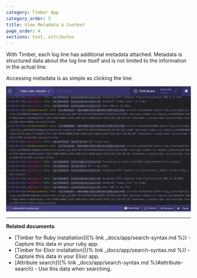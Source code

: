 ```yaml
---
category: Timber App
category_order: 5
title: View Metadata & Context
page_order: 4
sections: text, attributes
---
```


With Timber, each log line has additional metadata attached. Metadata is structured data about
the log line itself and is not limited to the information in the actual line.

Accessing metadata is as simple as clicking the line:

![Viewing context](/assets/img/docs/viewing-context.gif)

---

**Related documents**

* [Timber for Ruby installation]({% link _docs/app/search-syntax.md %}) - Capture this data in your ruby app.
* [Timber for Elixir installation]({% link _docs/app/search-syntax.md %}) - Capture this data in your Elixir app.
* [Attribute search]({% link _docs/app/search-syntax.md %}#attribute-search) - Use this data when searching.

